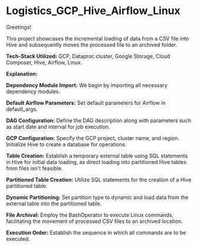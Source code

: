 # Logistics_GCP_Hive_Airflow_Linux

Greetings!

This project showcases the incremental loading of data from a CSV file into Hive and subsequently moves the processed file to an archived folder.

**Tech-Stack Utilized:** GCP, Dataproc cluster, Google Storage, Cloud Composer, Hive, Airflow, Linux.

**Explanation:**

**Dependency Module Import:** We begin by importing all necessary dependency modules.

**Default Airflow Parameters:** Set default parameters for Airflow in default_args.

**DAG Configuration:** Define the DAG description along with parameters such as start date and interval for job execution.

**GCP Configuration:** Specify the GCP project, cluster name, and region. Initialize Hive to create a database for operations.

**Table Creation:** Establish a temporary external table using SQL statements in Hive for initial data loading, as direct loading into partitioned Hive tables from files isn't feasible.

**Partitioned Table Creation:** Utilize SQL statements for the creation of a Hive partitioned table.

**Dynamic Partitioning:** Set partition type to dynamic and load data from the external table into the partitioned table.

**File Archival:** Employ the BashOperator to execute Linux commands, facilitating the movement of processed CSV files to an archived location.

**Execution Order:** Establish the sequence in which all commands are to be executed.
